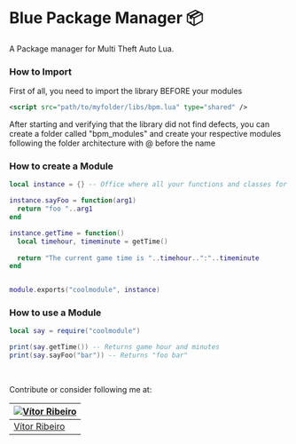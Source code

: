 # Blue Package Manager 📦
A Package manager for Multi Theft Auto Lua.


### How to Import
First of all, you need to import the library BEFORE your modules
```xml
<script src="path/to/myfolder/libs/bpm.lua" type="shared" />
```
After starting and verifying that the library did not find defects, you can create a folder called "bpm_modules" and create your respective modules following the folder architecture with @ before the name



### How to create a Module
```lua
local instance = {} -- Office where all your functions and classes for export are stored

instance.sayFoo = function(arg1)
  return "foo "..arg1
end

instance.getTime = function()
  local timehour, timeminute = getTime()
  
  return "The current game time is "..timehour..":"..timeminute
end


module.exports("coolmodule", instance)
```

### How to use a Module
```lua
local say = require("coolmodule")

print(say.getTime()) -- Returns game hour and minutes
print(say.sayFoo("bar")) -- Returns "foo bar"
```

<br>

Contribute or consider following me at:

| [![Vítor Ribeiro](https://github.com/itsSoweto.png?size=100)](https://github.com/itsSoweto) |
| ----------------------------------------------------------------------------------------------- |
| [Vítor Ribeiro](https://github.com/itsSoweto)     
